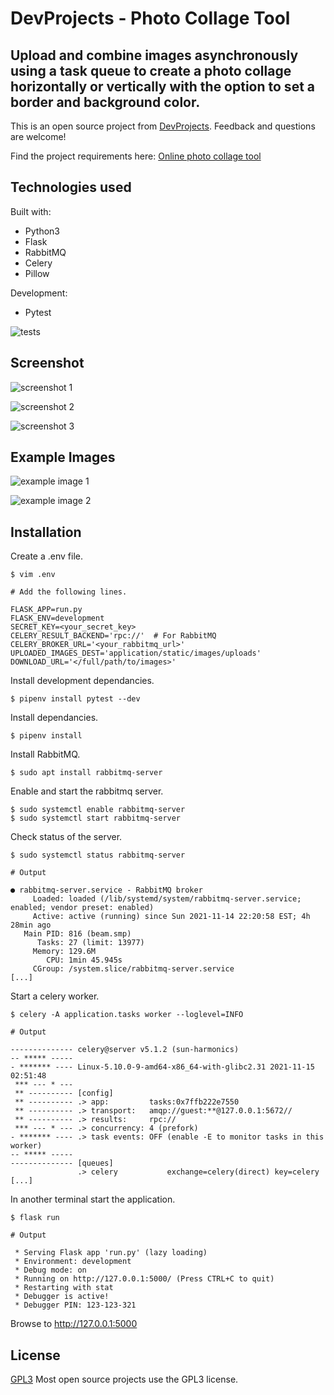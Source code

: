 # DevProjects - Photo Collage Tool

## Upload and combine images asynchronously using a task queue to create a photo collage horizontally or vertically with the option to set a border and background color. 

This is an open source project from [DevProjects](http://www.codementor.io/projects). Feedback and questions are welcome!

Find the project requirements here: [Online photo collage tool](https://www.codementor.io/projects/web/online-photo-collage-tool-atx32mwend)

## Technologies used

Built with:

* Python3 
* Flask 
* RabbitMQ 
* Celery 
* Pillow 

Development:

* Pytest

![tests](https://github.com/brandon-wallace/photo-collage-tool/actions/workflows/python-app.yml/badge.svg)

## Screenshot 

![screenshot 1](screenshot1.png)

![screenshot 2](screenshot2.png)

![screenshot 3](screenshot3.png)

## Example Images 

![example image 1](collage_20211008-032021.png)

![example image 2](collage_20211008-040629.png)

## Installation

Create a .env file.
```
$ vim .env

# Add the following lines.

FLASK_APP=run.py
FLASK_ENV=development
SECRET_KEY=<your_secret_key>
CELERY_RESULT_BACKEND='rpc://'  # For RabbitMQ
CELERY_BROKER_URL='<your_rabbitmq_url>'
UPLOADED_IMAGES_DEST='application/static/images/uploads'
DOWNLOAD_URL='</full/path/to/images>'
```

Install development dependancies.

```
$ pipenv install pytest --dev
```

Install dependancies.

```
$ pipenv install
```

Install RabbitMQ.

```
$ sudo apt install rabbitmq-server
```

Enable and start the rabbitmq server.

```
$ sudo systemctl enable rabbitmq-server
$ sudo systemctl start rabbitmq-server
```

Check status of the server.

```
$ sudo systemctl status rabbitmq-server

# Output

● rabbitmq-server.service - RabbitMQ broker
     Loaded: loaded (/lib/systemd/system/rabbitmq-server.service; enabled; vendor preset: enabled)
     Active: active (running) since Sun 2021-11-14 22:20:58 EST; 4h 28min ago
   Main PID: 816 (beam.smp)
      Tasks: 27 (limit: 13977)
     Memory: 129.6M
        CPU: 1min 45.945s
     CGroup: /system.slice/rabbitmq-server.service
[...]
```

Start a celery worker.

```
$ celery -A application.tasks worker --loglevel=INFO

# Output

-------------- celery@server v5.1.2 (sun-harmonics)
-- ***** ----- 
- ******* ---- Linux-5.10.0-9-amd64-x86_64-with-glibc2.31 2021-11-15 02:51:48
 *** --- * --- 
 ** ---------- [config]
 ** ---------- .> app:         tasks:0x7ffb222e7550
 ** ---------- .> transport:   amqp://guest:**@127.0.0.1:5672//
 ** ---------- .> results:     rpc://
 *** --- * --- .> concurrency: 4 (prefork)
- ******* ---- .> task events: OFF (enable -E to monitor tasks in this worker)
-- ***** ----- 
-------------- [queues]
               .> celery           exchange=celery(direct) key=celery
[...]
```

In another terminal start the application.

```
$ flask run

# Output

 * Serving Flask app 'run.py' (lazy loading)
 * Environment: development
 * Debug mode: on
 * Running on http://127.0.0.1:5000/ (Press CTRL+C to quit)
 * Restarting with stat
 * Debugger is active!
 * Debugger PIN: 123-123-321
```

Browse to http://127.0.0.1:5000


## License

[GPL3](https://choosealicense.com/licenses/gpl-3.0/)
Most open source projects use the GPL3 license.
